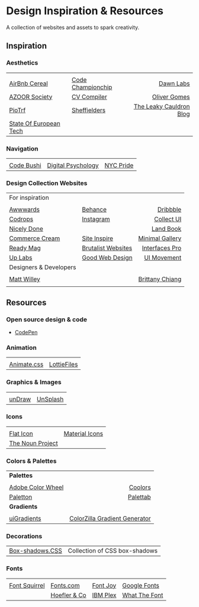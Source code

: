 # Design Inspiration & Resources

A collection of websites and assets to spark creativity.

## Inspiration

### Aesthetics

|  |  |  |
|--|--|-:|
|  |  |  |
| [AirBnb Cereal](https://airbnb.design/cereal/) | [Code Championchip](https://www.codechampionship.com/) | [Dawn Labs](https://dawnlabs.io/work) |
| [AZOOR Society](https://www.theazoorsociety.org/) | [CV Compiler](https://cvcompiler.com/) | [Oliver Gomes](https://oliver-gomes.github.io/v4/) |
| [PioTrf](https://piotrf.pl/made) | [Sheffielders](https://sheffielders.org/) | [The Leaky Cauldron Blog](https://theleakycauldronblog.com/) |
| [State Of European Tech](https://2017.stateofeuropeantech.com/chapter/introduction/) |  |  |

### Navigation

|  |  |  |
|--|--|-:|
|  |  |  |
| [Code Bushi](https://codebushi.com/) | [Digital Psychology](https://digitalpsychology.io/) | [NYC Pride](https://www.nycpride.org/community/) |

### Design Collection Websites

|  |  |  |
|--|--|-:|
| For inspiration |  |  |
|  |  |  |
| [Awwwards](https://www.awwwards.com/) | [Behance](https://www.behance.net/) | [Dribbble](https://dribbble.com) |
| [Codrops](https://tympanus.net/codrops/) | [Instagram](https://www.instagram.com "use hashtags: design, uiux, uidesign, graphicdesign and more") | [Collect UI](http://collectui.com) |
| [Nicely Done](http://nicelydone.club) |  | [Land Book](https://land-book.com) |
| [Commerce Cream](https://commercecream.com) | [Site Inspire](https://www.siteinspire.com) | [Minimal Gallery](http://minimal.gallery) |
| [Ready Mag](https://readymag.com/explore) | [Brutalist Websites](https://brutalistwebsites.com) | [Interfaces Pro](https://interfaces.pro) |
| [Up Labs](https://www.uplabs.com) | [Good Web Design](http://www.goodweb.design) | [UI Movement](https://uimovement.com) |
| Designers & Developers |  |  |
|  |  |  |
| [Matt Willey](https://mattwilley.co.uk) |  | [Brittany Chiang](https://brittanychiang.com/) |
|  |  |  |

## Resources

### Open source design & code

- [CodePen](https://codepen.io/ "Open source design")

### Animation

|  |  |
|--|-:|
|  |  |
| [Animate.css](https://daneden.github.io/animate.css/) | [LottieFiles](https://lottiefiles.com/) |

### Graphics & Images

|  |  |
|--|-:|
|  |  |
| [unDraw](https://undraw.co/illustrations) | [UnSplash](https://unsplash.com/) |

### Icons

|  |  |
|--|-:|
|  |  |
| [Flat Icon](https://www.flaticon.com/home) | [Material Icons](https://material.io/tools/icons) |
| [The Noun Project](https://thenounproject.com/) |  |

### Colors & Palettes

|  |  |
|--|-:|
| **Palettes** |  |
|  |  |
| [Adobe Color Wheel](https://color.adobe.com/create/color-wheel/) | [Coolors](https://coolors.co/) |  |
| [Paletton](http://paletton.com/#uid=1000u0kllllaFw0g0qFqFg0w0aF) | [Palettab](https://palettab.com/) |  |
| **Gradients** |  |
|  |  |
| [uiGradients](https://uigradients.com/#Dania) | [ColorZilla Gradient Generator](http://www.colorzilla.com/gradient-editor/) |

### Decorations

|  |  |
|--|--|
| [Box-shadows.CSS](https://github.com/madeas/box-shadows.css) | Collection of CSS box-shadows |

### Fonts

|  |  |  |  |
|--|--|--|--|
|  |  |  |  |
| [Font Squirrel](https://www.fontsquirrel.com) | [Fonts.com](https://www.fonts.com/) | [Font Joy](https://fontjoy.com) | [Google Fonts](https://fonts.google.com/) |
|  | [Hoefler & Co](https://www.typography.com/) | [IBM Plex](https://www.ibm.com/plex/) | [What The Font](https://www.myfonts.com/WhatTheFont/) |